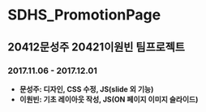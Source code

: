 # SDHS_PromotionPage
## 20412문성주 20421이원빈 팀프로젝트
### 2017.11.06 - 2017.12.01

+ __문성주: 디자인, CSS 수정, JS(slide 외 기능)__
+ __이원빈: 기초 레이아웃 작성, JS(ON 페이지 이미지 슬라이드)__